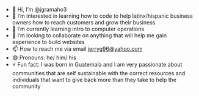 - 👋 Hi, I’m @jgramaho3
- 👀 I’m interested in learning how to code to help latinx/hispanic business owners how to reach customers and grow their business
- 🌱 I’m currently learning intro to computer operations
- 💞️ I’m looking to collaborate on anything that will help me gain experience to build websites
- 📫 How to reach me via email jerryg96@yahoo.com
- 😄 Pronouns: he/ him/ his
- ⚡ Fun fact: I was born in Guatemala and I am very passionate about communities that are self sustainable with the correct resources and individuals that want to give back more than they take to help the community

<!---
jgramaho3/jgramaho3 is a ✨ special ✨ repository because its `README.md` (this file) appears on your GitHub profile.
You can click the Preview link to take a look at your changes.
--->
